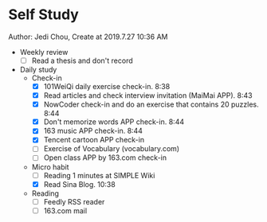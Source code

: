 # Self Study

Author: Jedi Chou, Create at 2019.7.27 10:36 AM

* Weekly review
  -[ ] Read a thesis and don't record

* Daily study
  * Check-in
    -[x] 101WeiQi daily exercise check-in. 8:38
    -[x] Read articles and check interview invitation (MaiMai APP). 8:43
    -[x] NowCoder check-in and do an exercise that contains 20 puzzles. 8:44
    -[x] Don't memorize words APP check-in. 8:44
    -[x] 163 music APP check-in. 8:44
    -[x] Tencent cartoon APP check-in
    -[ ] Exercise of Vocabulary (vocabulary.com)
    -[ ] Open class APP by 163.com check-in

  * Micro habit
    -[ ] Reading 1 minutes at SIMPLE Wiki
    -[x] Read Sina Blog. 10:38

  * Reading
    -[ ] Feedly RSS reader
    -[ ] 163.com mail
